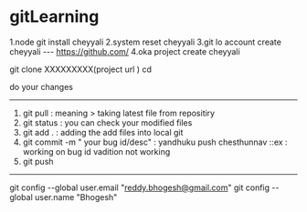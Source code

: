 # gitLearning


1.node git install cheyyali
2.system reset cheyyali
3.git lo account create cheyyali --- https://github.com/
4.oka project create cheyyali



git clone XXXXXXXXX(project url )
cd <projectname>


do your changes 

-----------
1. git pull      : meaning > taking latest file from repositiry
2. git status    : you can  check  your modified files
3. git add .     : adding the add files into local git
4. git commit -m " your bug id/desc"  :   yandhuku push chesthunnav ::ex : working on  bug id vadition not working
5. git push


--------------

 git config --global user.email "reddy.bhogesh@gmail.com"
 git config --global user.name "Bhogesh"

